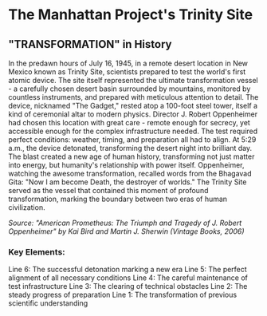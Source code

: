 # The Manhattan Project's Trinity Site

## "TRANSFORMATION" in History

In the predawn hours of July 16, 1945, in a remote desert location in New Mexico known as Trinity Site, scientists prepared to test the world's first atomic device. The site itself represented the ultimate transformation vessel - a carefully chosen desert basin surrounded by mountains, monitored by countless instruments, and prepared with meticulous attention to detail. The device, nicknamed "The Gadget," rested atop a 100-foot steel tower, itself a kind of ceremonial altar to modern physics. Director J. Robert Oppenheimer had chosen this location with great care - remote enough for secrecy, yet accessible enough for the complex infrastructure needed. The test required perfect conditions: weather, timing, and preparation all had to align. At 5:29 a.m., the device detonated, transforming the desert night into brilliant day. The blast created a new age of human history, transforming not just matter into energy, but humanity's relationship with power itself. Oppenheimer, watching the awesome transformation, recalled words from the Bhagavad Gita: "Now I am become Death, the destroyer of worlds." The Trinity Site served as the vessel that contained this moment of profound transformation, marking the boundary between two eras of human civilization.

*Source: "American Prometheus: The Triumph and Tragedy of J. Robert Oppenheimer" by Kai Bird and Martin J. Sherwin (Vintage Books, 2006)*

### Key Elements:
Line 6: The successful detonation marking a new era
Line 5: The perfect alignment of all necessary conditions
Line 4: The careful maintenance of test infrastructure
Line 3: The clearing of technical obstacles
Line 2: The steady progress of preparation
Line 1: The transformation of previous scientific understanding